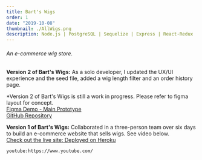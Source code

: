 ```yaml
---
title: Bart's Wigs
order: 1
date: "2019-10-08"
thumbnail: ./AllWigs.png
description: Node.js | PostgreSQL | Sequelize | Express | React-Redux | HTML & CSS | Figma
---
```


<div class="kg-width-wide">

###### An e-commerce wig store.

**Version 2 of Bart's Wigs:** As a solo developer, I updated the UX/UI experience and the seed file, added a wig length filter and an order history page.

\*Version 2 of Bart's Wigs is still a work in progress. Please refer to figma layout for concept.<br/>
<a href="https://www.figma.com/proto/nJ6kqa4LeFI2U1w3gLtq9L/Bart-s-Wigs?node-id=14%3A43&scaling=scale-down"
title="FigmaLayout"
target="_blank"
rel="noopener noreferrer">Figma Demo - Main Prototype</a><br/>
<a href="https://github.com/DDVVPP/Grace-Shopper"
title="GitHubWigs"
target="_blank"
rel="noopener noreferrer">GitHub Repository</a><br/>

**Version 1 of Bart's Wigs:** Collaborated in a three-person team over six days to build an e-commerce website that sells wigs. See video below.<br/>
<a href="https://grace-shopper-wigs.herokuapp.com/"
title="Heroku"
target="_blank"
rel="noopener noreferrer">Check out the live site: Deployed on Heroku</a><br/>

`youtube:https://www.youtube.com/`

</div>
